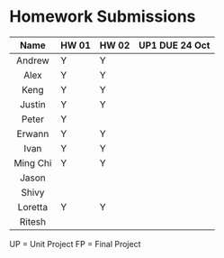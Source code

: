# Homework Submissions

| Name | HW 01 | HW 02 | UP1 DUE 24 Oct|
|:-:|---|---|---|
| Andrew | Y | Y |  |
| Alex | Y | Y |  |
| Keng | Y | Y |  |
| Justin | Y | Y |  |
| Peter | Y |  |  |
| Erwann | Y | Y |  |
| Ivan | Y | Y |  |
| Ming Chi | Y | Y |  |
| Jason |  |  |  |
| Shivy |  |  |  |
| Loretta | Y | Y |  |
| Ritesh |  |  |  |

UP = Unit Project
FP = Final Project